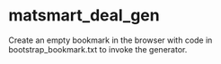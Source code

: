 # matsmart_deal_gen

Create an empty bookmark in the browser with code in bootstrap_bookmark.txt to invoke the generator.

